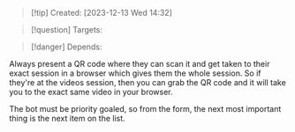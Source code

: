 
>[!tip] Created: [2023-12-13 Wed 14:32]

>[!question] Targets: 

>[!danger] Depends: 

Always present a QR code where they can scan it and get taken to their exact session in a browser which gives them the whole session.  So if they're at the videos session, then you can grab the QR code and it will take you to the exact same video in your browser.

The bot must be priority goaled, so from the form, the next most important thing is the next item on the list.